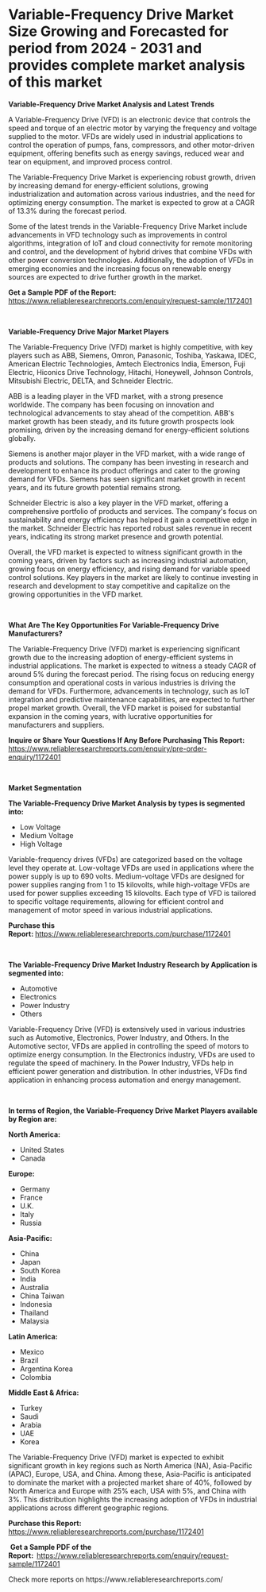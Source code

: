 <p><h1>Variable-Frequency Drive Market Size Growing and Forecasted for period from 2024 - 2031 and provides complete market analysis of this market</h1></p><p><strong>Variable-Frequency Drive Market Analysis and Latest Trends</strong></p>
<p><p>A Variable-Frequency Drive (VFD) is an electronic device that controls the speed and torque of an electric motor by varying the frequency and voltage supplied to the motor. VFDs are widely used in industrial applications to control the operation of pumps, fans, compressors, and other motor-driven equipment, offering benefits such as energy savings, reduced wear and tear on equipment, and improved process control.</p><p>The Variable-Frequency Drive Market is experiencing robust growth, driven by increasing demand for energy-efficient solutions, growing industrialization and automation across various industries, and the need for optimizing energy consumption. The market is expected to grow at a CAGR of 13.3% during the forecast period.</p><p>Some of the latest trends in the Variable-Frequency Drive Market include advancements in VFD technology such as improvements in control algorithms, integration of IoT and cloud connectivity for remote monitoring and control, and the development of hybrid drives that combine VFDs with other power conversion technologies. Additionally, the adoption of VFDs in emerging economies and the increasing focus on renewable energy sources are expected to drive further growth in the market.</p></p>
<p><strong>Get a Sample PDF of the Report:&nbsp;</strong> <a href="https://www.reliableresearchreports.com/enquiry/request-sample/1172401">https://www.reliableresearchreports.com/enquiry/request-sample/1172401</a></p>
<p>&nbsp;</p>
<p><strong>Variable-Frequency Drive Major Market Players</strong></p>
<p><p>The Variable-Frequency Drive (VFD) market is highly competitive, with key players such as ABB, Siemens, Omron, Panasonic, Toshiba, Yaskawa, IDEC, American Electric Technologies, Amtech Electronics India, Emerson, Fuji Electric, Hiconics Drive Technology, Hitachi, Honeywell, Johnson Controls, Mitsubishi Electric, DELTA, and Schneider Electric.</p><p>ABB is a leading player in the VFD market, with a strong presence worldwide. The company has been focusing on innovation and technological advancements to stay ahead of the competition. ABB's market growth has been steady, and its future growth prospects look promising, driven by the increasing demand for energy-efficient solutions globally.</p><p>Siemens is another major player in the VFD market, with a wide range of products and solutions. The company has been investing in research and development to enhance its product offerings and cater to the growing demand for VFDs. Siemens has seen significant market growth in recent years, and its future growth potential remains strong.</p><p>Schneider Electric is also a key player in the VFD market, offering a comprehensive portfolio of products and services. The company's focus on sustainability and energy efficiency has helped it gain a competitive edge in the market. Schneider Electric has reported robust sales revenue in recent years, indicating its strong market presence and growth potential.</p><p>Overall, the VFD market is expected to witness significant growth in the coming years, driven by factors such as increasing industrial automation, growing focus on energy efficiency, and rising demand for variable speed control solutions. Key players in the market are likely to continue investing in research and development to stay competitive and capitalize on the growing opportunities in the VFD market.</p></p>
<p>&nbsp;</p>
<p><strong>What Are The Key Opportunities For Variable-Frequency Drive Manufacturers?</strong></p>
<p><p>The Variable-Frequency Drive (VFD) market is experiencing significant growth due to the increasing adoption of energy-efficient systems in industrial applications. The market is expected to witness a steady CAGR of around 5% during the forecast period. The rising focus on reducing energy consumption and operational costs in various industries is driving the demand for VFDs. Furthermore, advancements in technology, such as IoT integration and predictive maintenance capabilities, are expected to further propel market growth. Overall, the VFD market is poised for substantial expansion in the coming years, with lucrative opportunities for manufacturers and suppliers.</p></p>
<p><strong>Inquire or Share Your Questions If Any Before Purchasing This Report:</strong> <a href="https://www.reliableresearchreports.com/enquiry/pre-order-enquiry/1172401">https://www.reliableresearchreports.com/enquiry/pre-order-enquiry/1172401</a></p>
<p>&nbsp;</p>
<p><strong>Market Segmentation</strong></p>
<p><strong>The Variable-Frequency Drive Market Analysis by types is segmented into:</strong></p>
<p><ul><li>Low Voltage</li><li>Medium Voltage</li><li>High Voltage</li></ul></p>
<p><p>Variable-frequency drives (VFDs) are categorized based on the voltage level they operate at. Low-voltage VFDs are used in applications where the power supply is up to 690 volts. Medium-voltage VFDs are designed for power supplies ranging from 1 to 15 kilovolts, while high-voltage VFDs are used for power supplies exceeding 15 kilovolts. Each type of VFD is tailored to specific voltage requirements, allowing for efficient control and management of motor speed in various industrial applications.</p></p>
<p><strong>Purchase this Report:&nbsp;</strong><a href="https://www.reliableresearchreports.com/purchase/1172401">https://www.reliableresearchreports.com/purchase/1172401</a></p>
<p>&nbsp;</p>
<p><strong>The Variable-Frequency Drive Market Industry Research by Application is segmented into:</strong></p>
<p><ul><li>Automotive</li><li>Electronics</li><li>Power Industry</li><li>Others</li></ul></p>
<p><p>Variable-Frequency Drive (VFD) is extensively used in various industries such as Automotive, Electronics, Power Industry, and Others. In the Automotive sector, VFDs are applied in controlling the speed of motors to optimize energy consumption. In the Electronics industry, VFDs are used to regulate the speed of machinery. In the Power Industry, VFDs help in efficient power generation and distribution. In other industries, VFDs find application in enhancing process automation and energy management.</p></p>
<p>&nbsp;</p>
<p><strong>In terms of Region, the Variable-Frequency Drive Market Players available by Region are:</strong></p>
<p>
    <p> <strong> North America: </strong>
        <ul>
            <li>United States</li>
            <li>Canada</li>
        </ul>
        </p> 
    <p> <strong> Europe: </strong>
        <ul>
            <li>Germany</li>
            <li>France</li>
            <li>U.K.</li>
            <li>Italy</li>
            <li>Russia</li>
        </ul>
        </p> 
    <p> <strong> Asia-Pacific: </strong>
        <ul>
            <li>China</li>
            <li>Japan</li>
            <li>South Korea</li>
            <li>India</li>
            <li>Australia</li>
            <li>China Taiwan</li>
            <li>Indonesia</li>
            <li>Thailand</li>
            <li>Malaysia</li>
        </ul>
        </p> 
    <p> <strong> Latin America: </strong>
        <ul>
            <li>Mexico</li>
            <li>Brazil</li>
            <li>Argentina Korea</li>
            <li>Colombia</li>
        </ul>
        </p> 
    <p> <strong> Middle East & Africa: </strong>
        <ul>
            <li>Turkey</li>
            <li>Saudi</li>
            <li>Arabia</li>
            <li>UAE</li>
            <li>Korea</li>
        </ul>
    </p>
    </p>
<p><p>The Variable-Frequency Drive (VFD) market is expected to exhibit significant growth in key regions such as North America (NA), Asia-Pacific (APAC), Europe, USA, and China. Among these, Asia-Pacific is anticipated to dominate the market with a projected market share of 40%, followed by North America and Europe with 25% each, USA with 5%, and China with 3%. This distribution highlights the increasing adoption of VFDs in industrial applications across different geographic regions.</p></p>
<p><strong>Purchase this Report: </strong><a href="https://www.reliableresearchreports.com/purchase/1172401">https://www.reliableresearchreports.com/purchase/1172401</a></p>
<p>&nbsp;<strong>Get a Sample PDF of the Report:&nbsp;&nbsp;</strong><a href="https://www.reliableresearchreports.com/enquiry/request-sample/1172401">https://www.reliableresearchreports.com/enquiry/request-sample/1172401</a></p>
<p><strong></strong></p>
<p>Check more reports on https://www.reliableresearchreports.com/</p>